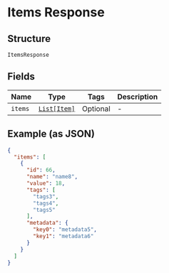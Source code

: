 
# Items Response

## Structure

`ItemsResponse`

## Fields

| Name | Type | Tags | Description |
|  --- | --- | --- | --- |
| `items` | [`List[Item]`](../../doc/models/item.md) | Optional | - |

## Example (as JSON)

```json
{
  "items": [
    {
      "id": 66,
      "name": "name8",
      "value": 18,
      "tags": [
        "tags3",
        "tags4",
        "tags5"
      ],
      "metadata": {
        "key0": "metadata5",
        "key1": "metadata6"
      }
    }
  ]
}
```

